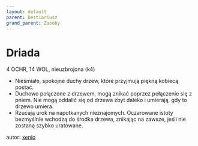 ```yaml
---
layout: default
parent: Bestiariusz
grand_parent: Zasoby
---
```


# Driada

4 OCHR, 14 WOL, nieuzbrojona (k4)  

- Nieśmiałe, spokojne duchy drzew, które przyjmują piękną kobiecą postać.  
- Duchowo połączone z drzewem, mogą znikać poprzez połączenie się z pniem. Nie mogą oddalić się od drzewa zbyt daleko i umierają, gdy to drzewo umiera.
- Rzucają urok na napotkanych nieznajomych. Oczarowane istoty bezmyślnie wchodzą do środka drzewa, znikając na zawsze, jeśli nie zostaną szybko uratowane.

autor: [xenio](https://xenioinabottle.blogspot.com)
